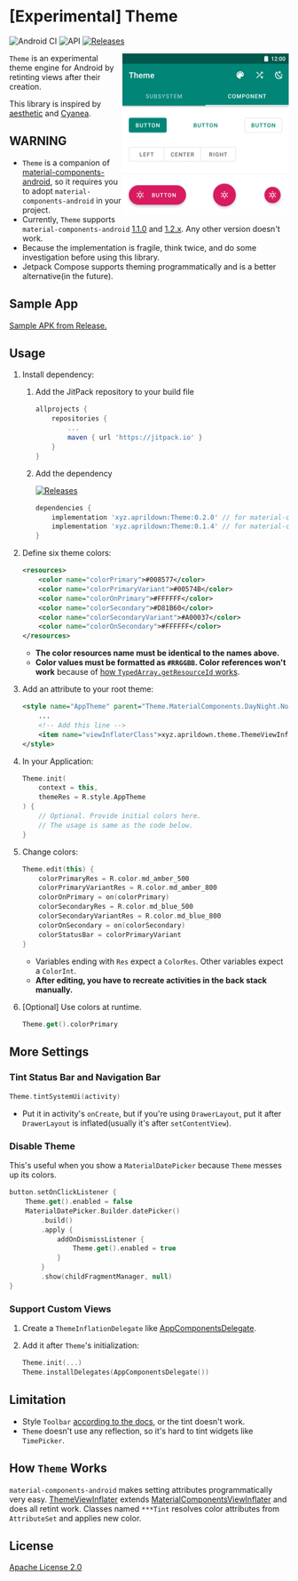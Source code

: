 # [Experimental] Theme

![Android CI](https://github.com/DeweyReed/Theme/workflows/Android%20CI/badge.svg)
![API](https://img.shields.io/badge/API-21%2B-brightgreen.svg?style=flat) [![Releases](https://jitpack.io/v/xyz.aprildown/Theme.svg)](https://jitpack.io/#xyz.aprildown/Theme)

<img src="images/image.gif" alt="image" title="image" width="300" align="right" />

`Theme` is an experimental theme engine for Android by retinting views after their creation.

This library is inspired by [aesthetic](https://github.com/afollestad/aesthetic) and [Cyanea](https://github.com/jaredrummler/Cyanea).

## WARNING

- `Theme` is a companion of [material-components-android](https://github.com/material-components/material-components-android/), so it requires you to adopt `material-components-android` in your project.
- Currently, `Theme` supports `material-components-android` [1.1.0](https://github.com/material-components/material-components-android/releases/tag/1.1.0) and [1.2.x](https://github.com/material-components/material-components-android/releases/tag/1.2.1). Any other version doesn't work.
- Because the implementation is fragile, think twice, and do some investigation before using this library.
- Jetpack Compose supports theming programmatically and is a better alternative(in the future).

## Sample App

[Sample APK from Release.](https://github.com/deweyreed/theme/releases)

## Usage

1. Install dependency:

    1. Add the JitPack repository to your build file

        ```Groovy
        allprojects {
            repositories {
                ...
                maven { url 'https://jitpack.io' }
            }
        }
        ```

    1. Add the dependency

        [![Releases](https://jitpack.io/v/xyz.aprildown/Theme.svg)](https://jitpack.io/#xyz.aprildown/Theme)

        ```Groovy
        dependencies {
            implementation 'xyz.aprildown:Theme:0.2.0' // for material-components-android 1.2.x
            implementation 'xyz.aprildown:Theme:0.1.4' // for material-components-android 1.1.0
        }
        ```

1. Define six theme colors:

    ```XML
    <resources>
        <color name="colorPrimary">#008577</color>
        <color name="colorPrimaryVariant">#00574B</color>
        <color name="colorOnPrimary">#FFFFFF</color>
        <color name="colorSecondary">#D81B60</color>
        <color name="colorSecondaryVariant">#A00037</color>
        <color name="colorOnSecondary">#FFFFFF</color>
    </resources>
    ```

    - **The color resources name must be identical to the names above.**
    - **Color values must be formatted as `#RRGGBB`. Color references won't work** because of [how `TypedArray.getResourceId` works](https://developer.android.com/reference/android/content/res/TypedArray.html#getResourceId(int,%20int)).

1. Add an attribute to your root theme:

    ```XML
    <style name="AppTheme" parent="Theme.MaterialComponents.DayNight.NoActionBar">
        ...
        <!-- Add this line -->
        <item name="viewInflaterClass">xyz.aprildown.theme.ThemeViewInflater</item>
    </style>
    ```

1. In your Application:

    ```Kotlin
    Theme.init(
        context = this,
        themeRes = R.style.AppTheme
    ) {
        // Optional. Provide initial colors here.
        // The usage is same as the code below.
    }
    ```

1. Change colors:

    ```Kotlin
    Theme.edit(this) {
        colorPrimaryRes = R.color.md_amber_500
        colorPrimaryVariantRes = R.color.md_amber_800
        colorOnPrimary = on(colorPrimary)
        colorSecondaryRes = R.color.md_blue_500
        colorSecondaryVariantRes = R.color.md_blue_800
        colorOnSecondary = on(colorSecondary)
        colorStatusBar = colorPrimaryVariant
    }
    ```

    - Variables ending with `Res` expect a `ColorRes`. Other variables expect a `ColorInt`.
    - **After editing, you have to recreate activities in the back stack manually.**

1. [Optional] Use colors at runtime.

    ```Kotlin
    Theme.get().colorPrimary
    ```

## More Settings

### Tint Status Bar and Navigation Bar

```Kotlin
Theme.tintSystemUi(activity)
```

- Put it in activity's `onCreate`, but if you're using `DrawerLayout`, put it after `DrawerLayout` is inflated(usually it's after `setContentView`).

### Disable Theme

This's useful when you show a `MaterialDatePicker` because `Theme` messes up its colors.

```Kotlin
button.setOnClickListener {
    Theme.get().enabled = false
    MaterialDatePicker.Builder.datePicker()
        .build()
        .apply {
            addOnDismissListener {
                Theme.get().enabled = true
            }
        }
        .show(childFragmentManager, null)
}
```

### Support Custom Views

1. Create a `ThemeInflationDelegate` like [AppComponentsDelegate](./app/src/main/java/xyz/aprildown/theme/app/AppComponentsDelegate.kt).
1. Add it after `Theme`'s initialization:

    ```Kotlin
    Theme.init(...)
    Theme.installDelegates(AppComponentsDelegate())
    ```

## Limitation

- Style `Toolbar` [according to the docs](https://github.com/material-components/material-components-android/blob/master/docs/components/TopAppBar.md#regular-top-app-bar), or the tint doesn't work.
- `Theme` doesn't use any reflection, so it's hard to tint widgets like `TimePicker`.

## How `Theme` Works

`material-components-android` makes setting attributes programmatically very easy. [ThemeViewInflater](/theme/src/main/java/xyz/aprildown/theme/ThemeViewInflater.kt) extends [MaterialComponentsViewInflater](https://developer.android.com/reference/com/google/android/material/theme/MaterialComponentsViewInflater) and does all retint work. Classes named `***Tint` resolves color attributes from `AttributeSet` and applies new color.

## License

[Apache License 2.0](LICENSE)

